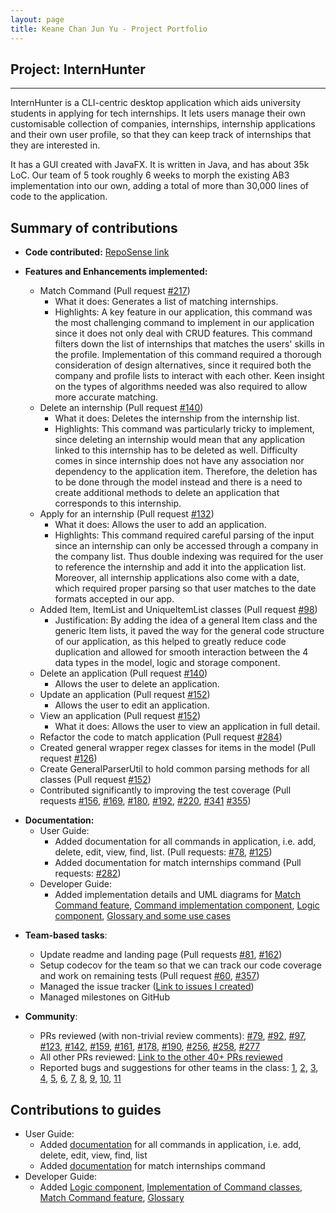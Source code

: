 ```yaml
---
layout: page
title: Keane Chan Jun Yu - Project Portfolio
---
```


## Project: InternHunter

---

InternHunter is a CLI-centric desktop application which aids university students in applying for tech internships.
It lets users manage their own customisable collection of companies, internships, internship applications and their 
own user profile, so that they can keep track of internships that they are interested in.

It has a GUI created with JavaFX. It is written in Java, and has about 35k LoC. Our team of 5 took roughly 6 weeks to
morph the existing AB3 implementation into our own, adding a total of more than 30,000 lines of code to the application.

## Summary of contributions

* **Code contributed:** [RepoSense link](https://nus-cs2103-ay2021s1.github.io/tp-dashboard/#breakdown=true&search=keanecjy)

* **Features and Enhancements implemented:**
  * Match Command (Pull request [\#217](https://github.com/AY2021S1-CS2103T-T15-4/tp/pull/217))
    * What it does: Generates a list of matching internships.
    * Highlights: A key feature in our application, this command was the most challenging command to implement in our
    application since it does not only deal with CRUD features. This command filters down the list of
    internships that matches the users' skills in the profile. Implementation of this command required a thorough
    consideration of design alternatives, since it required both the company and profile lists to interact with
    each other. Keen insight on the types of algorithms needed was also required to allow more accurate matching.
  * Delete an internship (Pull request [\#140](https://github.com/AY2021S1-CS2103T-T15-4/tp/pull/140))
    * What it does: Deletes the internship from the internship list.
    * Highlights: This command was particularly tricky to implement, since deleting an internship would mean that
    any application linked to this internship has to be deleted as well. Difficulty comes in since internship does not
    have any association nor dependency to the application item. Therefore, the deletion has to be done through the
    model instead and there is a need to create additional methods to delete an application that corresponds to this
    internship.
  * Apply for an internship (Pull request [\#132](https://github.com/AY2021S1-CS2103T-T15-4/tp/pull/132))
    * What it does: Allows the user to add an application.
    * Highlights: This command required careful parsing of the input since an internship can only be accessed
    through a company in the company list. Thus double indexing was required for the user to reference the internship
    and add it into the application list. Moreover, all internship applications also come with a date, which required
    proper parsing so that user matches to the date formats accepted in our app.
  * Added Item, ItemList and UniqueItemList classes (Pull request [\#98](https://github.com/AY2021S1-CS2103T-T15-4/tp/pull/98))
    * Justification: By adding the idea of a general Item class and the generic Item lists, it paved the way for the
    general code structure of our application, as this helped to greatly reduce code duplication and allowed for smooth
    interaction between the 4 data types in the model, logic and storage component.
  * Delete an application (Pull request [\#140](https://github.com/AY2021S1-CS2103T-T15-4/tp/pull/140))
    * Allows the user to delete an application.
  * Update an application (Pull request [\#152](https://github.com/AY2021S1-CS2103T-T15-4/tp/pull/152))
    * Allows the user to edit an application.  
  * View an application (Pull request [\#152](https://github.com/AY2021S1-CS2103T-T15-4/tp/pull/152))
    * What it does: Allows the user to view an application in full detail.
  * Refactor the code to match application (Pull request [\#284](https://github.com/AY2021S1-CS2103T-T15-4/tp/pull/284))
  * Created general wrapper regex classes for items in the model (Pull request [\#126](https://github.com/AY2021S1-CS2103T-T15-4/tp/pull/126))
  * Create GeneralParserUtil to hold common parsing methods for all classes (Pull request [\#152](https://github.com/AY2021S1-CS2103T-T15-4/tp/pull/152))
  * Contributed significantly to improving the test coverage (Pull requests 
        [\#156](https://github.com/AY2021S1-CS2103T-T15-4/tp/pull/156), [\#169](https://github.com/AY2021S1-CS2103T-T15-4/tp/pull/169),
        [\#180](https://github.com/AY2021S1-CS2103T-T15-4/tp/pull/180), [\#192](https://github.com/AY2021S1-CS2103T-T15-4/tp/pull/192),
        [\#220](https://github.com/AY2021S1-CS2103T-T15-4/tp/pull/220), [\#341](https://github.com/AY2021S1-CS2103T-T15-4/tp/pull/341)
        [\#355](https://github.com/AY2021S1-CS2103T-T15-4/tp/pull/355))

- **Documentation:**
    - User Guide:
        - Added documentation for all commands in application, i.e. add, delete, edit, view, find, list. (Pull requests:
        [\#78](https://github.com/AY2021S1-CS2103T-T15-4/tp/pull/78), [\#125](https://github.com/AY2021S1-CS2103T-T15-4/tp/pull/125))
        - Added documentation for match internships command (Pull requests: [\#282](https://github.com/AY2021S1-CS2103T-T15-4/tp/pull/282))
    - Developer Guide:
        - Added implementation details and UML diagrams for [Match Command feature](https://github.com/AY2021S1-CS2103T-T15-4/tp/pull/282),
        [Command implementation component](https://github.com/AY2021S1-CS2103T-T15-4/tp/pull/214), [Logic component](https://github.com/AY2021S1-CS2103T-T15-4/tp/pull/276),
        [Glossary and some use cases](https://github.com/AY2021S1-CS2103T-T15-4/tp/pull/85)

* **Team-based tasks**:
  * Update readme and landing page (Pull requests [\#81](https://github.com/AY2021S1-CS2103T-T15-4/tp/pull/81),
  [\#162](https://github.com/AY2021S1-CS2103T-T15-4/tp/pull/162))
  * Setup codecov for the team so that we can track our code coverage and work on remaining tests 
  (Pull request [\#60](https://github.com/AY2021S1-CS2103T-T15-4/tp/pull/60), [\#357](https://github.com/AY2021S1-CS2103T-T15-4/tp/pull/357))
  * Managed the issue tracker ([Link to issues I created](https://github.com/AY2021S1-CS2103T-T15-4/tp/issues?q=is%3Aissue+author%3Akeanecjy))
  * Managed milestones on GitHub

* **Community**:
  * PRs reviewed (with non-trivial review comments): [\#79](https://github.com/AY2021S1-CS2103T-T15-4/tp/pull/79),
  [\#92](https://github.com/AY2021S1-CS2103T-T15-4/tp/pull/92), [\#97](https://github.com/AY2021S1-CS2103T-T15-4/tp/pull/97),
  [\#123](https://github.com/AY2021S1-CS2103T-T15-4/tp/pull/123), [\#142](https://github.com/AY2021S1-CS2103T-T15-4/tp/pull/142),
  [\#159](https://github.com/AY2021S1-CS2103T-T15-4/tp/pull/159), [\#161](https://github.com/AY2021S1-CS2103T-T15-4/tp/pull/161),
  [\#178](https://github.com/AY2021S1-CS2103T-T15-4/tp/pull/178), [\#190](https://github.com/AY2021S1-CS2103T-T15-4/tp/pull/190),
  [\#256](https://github.com/AY2021S1-CS2103T-T15-4/tp/pull/256), [\#258](https://github.com/AY2021S1-CS2103T-T15-4/tp/pull/258),
  [\#277](https://github.com/AY2021S1-CS2103T-T15-4/tp/pull/277)
  * All other PRs reviewed: [Link to the other 40+ PRs reviewed](https://github.com/AY2021S1-CS2103T-T15-4/tp/pulls?q=is%3Apr+reviewed-by%3Akeanecjy+is%3Aclosed+sort%3Acomments-asc)
  * Reported bugs and suggestions for other teams in the class: [1](https://github.com/keanecjy/ped/issues/1),
  [2](https://github.com/keanecjy/ped/issues/2), [3](https://github.com/keanecjy/ped/issues/3),
  [4](https://github.com/keanecjy/ped/issues/4), [5](https://github.com/keanecjy/ped/issues/5),
  [6](https://github.com/keanecjy/ped/issues/6), [7](https://github.com/keanecjy/ped/issues/7),
  [8](https://github.com/keanecjy/ped/issues/8), [9](https://github.com/keanecjy/ped/issues/9),
  [10](https://github.com/keanecjy/ped/issues/10), [11](https://github.com/keanecjy/ped/issues/9)

## Contributions to guides
- User Guide:
    - Added [documentation](https://ay2021s1-cs2103t-t15-4.github.io/tp/UserGuide.html#application) for all commands in application, i.e. add, delete, edit, view, find, list
    - Added [documentation](https://ay2021s1-cs2103t-t15-4.github.io/tp/UserGuide.html#generating-matching-internships-match) for match internships command
- Developer Guide:
    - Added [Logic component](https://ay2021s1-cs2103t-t15-4.github.io/tp/DeveloperGuide.html#logic-component),
    [Implementation of Command classes](https://ay2021s1-cs2103t-t15-4.github.io/tp/DeveloperGuide.html#implementation-of-command-classes), 
    [Match Command feature](https://ay2021s1-cs2103t-t15-4.github.io/tp/DeveloperGuide.html#match-command-feature),
    [Glossary](https://ay2021s1-cs2103t-t15-4.github.io/tp/DeveloperGuide.html#appendix-e-glossary)

